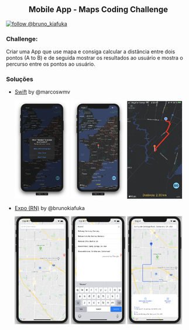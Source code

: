  <h2 align="center">Mobile App - Maps Coding Challenge</h2>

 [![follow @bruno_kiafuka](https://img.shields.io/twitter/follow/codefimba.svg?style=for-the-badge&logo=TWITTER&logoColor=FFFFFF&labelColor=00aced&logoWidth=20&color=lightgray)](https://twitter.com/codefimba)
 
### Challenge:

Criar uma App que use mapa e consiga calcular a distância entre dois pontos (A to B) e de seguida mostrar os resultados ao usuário e  mostra o percurso entre os pontos ao usuário.

### Soluções
- [Swift](/Swift) by @marcoswmv
<div align="center">
  <img src="screenshoots/map-app-permission.png" width="150" />
  <img src="screenshoots/map-app.PNG" width="150" />
  <img src="screenshoots/map-app-route.PNG" width="150" />
</div>

- [Expo (RN)](/rn-expo-map) by @brunokiafuka
<div align="center">
  <img src="screenshoots/expo-map.png" width="150" />
  <img src="screenshoots/expo-search.png" width="150" />
  <img src="screenshoots/expo-route.png" width="150" />
</div>

